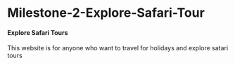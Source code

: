 # Milestone-2-Explore-Safari-Tour
#### Explore Safari Tours
This website is for anyone who want to travel for holidays and explore satari tours
